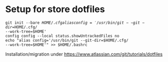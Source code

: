 # Setup for store dotfiles
<code>git init --bare $HOME/.cfg
  alias config='/usr/bin/git --git-dir=$HOME/.cfg/ --work-tree=$HOME'
  config config --local status.showUntrackedFiles no
  echo "alias config='/usr/bin/git --git-dir=$HOME/.cfg/ --work-tree=$HOME'" >> $HOME/.bashrc</code>
  
Installation/migration under https://www.atlassian.com/git/tutorials/dotfiles
